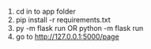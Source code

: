 1. cd in to app folder
2. pip install -r requirements.txt
3. py -m flask run       OR           python -m flask run
4. go to http://127.0.0.1:5000/page
